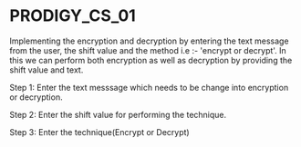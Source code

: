 # PRODIGY_CS_01
Implementing the encryption and decryption by entering the text message from the user, the shift value and the method i.e :- 'encrypt or decrypt'.  In this we can perform both encryption as well as decryption by providing the shift value and text.

Step 1:
Enter the text messsage which needs to be change into encryption or decryption.

Step 2:
Enter the shift value for performing the technique.

Step 3:
Enter the technique(Encrypt or Decrypt)
